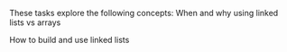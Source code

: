 These tasks explore the following concepts:
When and why using linked lists vs arrays

How to build and use linked lists
